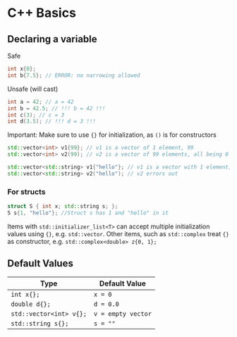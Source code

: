 # C++ Basics

## Declaring a variable

Safe
```c++
int x{0};
int b{7.5}; // ERROR: no narrowing allowed
```

Unsafe (will cast)
```c++
int a = 42; // a = 42
int b = 42.5; // !!! b = 42 !!!
int c(3); // c = 3
int d(3.5); // !!! d = 3 !!!
```

Important: Make sure to use `{}` for initialization, as `()` is for constructors

```c++
std::vector<int> v1{99}; // v1 is a vector of 1 element, 99
std::vector<int> v2(99); // v2 is a vector of 99 elements, all being 0

std::vector<std::string> v1{"hello"}; // v1 is a vector with 1 element, "hello"
std::vector<std::string> v2("hello"); // v2 errors out
```

### For structs

```c++
struct S { int x; std::string s; };
S s{1, "hello"}; //Struct s has 1 and "hello" in it
```

Items with `std::initializer_list<T>` can accept multiple initialization values using `{}`, e.g. `std::vector`. Other items, such as `std::complex` treat `{}` as constructor, e.g. `std::complex<double> z{0, 1};`

## Default Values

Type | Default Value
---|---
`int x{};` | `x = 0`
`double d{};` | `d = 0.0`
`std::vector<int> v{};` |`v = empty vector`
`std::string s{};` | `s = ""`
